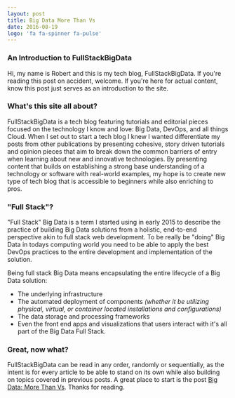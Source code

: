 ```yaml
---
layout: post
title: Big Data More Than Vs
date: 2016-08-19
logo: 'fa fa-spinner fa-pulse'
---
```

### An Introduction to FullStackBigData

Hi, my name is Robert and this is my tech blog, FullStackBigData. If you're reading this post on accident, welcome. If you're here for actual content, know this post just serves as an introduction to the site.

### What's this site all about?

FullStackBigData is a tech blog featuring tutorials and editorial pieces focused on the technology I know and love: Big Data, DevOps, and all things Cloud. When I set out to start a tech blog I knew I wanted differentiate my posts from other publications by presenting cohesive, story driven tutorials and opinion pieces that aim to break down the common barriers of entry when learning about new and innovative technologies. By presenting content that builds on establishing a strong base understanding of a technology or software with real-world examples, my hope is to create new type of tech blog that is accessible to beginners while also enriching to pros.

### "Full Stack"?

"Full Stack" Big Data is a term I started using in early 2015 to describe the practice of building Big Data solutions from a holistic, end-to-end perspective akin to full stack web development. To be really be "doing" Big Data in todays computing world you need to be able to apply the best DevOps practices to the entire development and implementation of the solution.

Being full stack Big Data means encapsulating the entire lifecycle of a Big Data solution:

+ The underlying infrastructure
+ The automated deployment of components *(whether it be utilizing physical, virtual, or container located installations and configurations)*
+ The data storage and processing frameworks
+ Even the front end apps and visualizations that users interact with
it's all part of the Big Data Full Stack.

### Great, now what?
FullStackBigData can be read in any order, randomly or sequentially, as the intent is for every article to be able to stand on its own while also building on topics covered in previous posts. A great place to start is the post [Big Data: More Than Vs](http://fullstackbigdata.com/2016/08/18/big-data-more-than-vs/). Thanks for reading.
